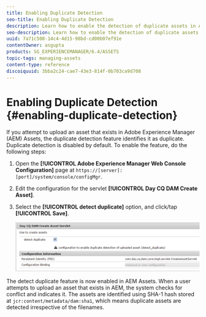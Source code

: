 ```yaml
---
title: Enabling Duplicate Detection
seo-title: Enabling Duplicate Detection
description: Learn how to enable the detection of duplicate assets in AEM.
seo-description: Learn how to enable the detection of duplicate assets in AEM.
uuid: 7a71c508-14c4-4d15-98bd-cd00b07ef91e
contentOwner: asgupta
products: SG_EXPERIENCEMANAGER/6.4/ASSETS
topic-tags: managing-assets
content-type: reference
discoiquuid: 3bba2c24-cae7-43e3-814f-0b703ca9d708
---
```


# Enabling Duplicate Detection {#enabling-duplicate-detection}

If you attempt to upload an asset that exists in Adobe Experience Manager (AEM) Assets, the duplicate detection feature identifies it as duplicate. Duplicate detection is disabled by default. To enable the feature, do the following steps:

1. Open the **[!UICONTROL Adobe Experience Manager Web Console Configuration]** page at `https://[server]:[port]/system/console/configMgr`.
1. Edit the configuration for the servlet **[!UICONTROL Day CQ DAM Create Asset]**.
1. Select the **[!UICONTROL detect duplicate]** option, and click/tap **[!UICONTROL Save]**.

   ![Select detect duplicate option in the servlet](assets/chlimage_1-377.png)

The detect duplicate feature is now enabled in AEM Assets. When a user attempts to upload an asset that exists in AEM, the system checks for conflict and indicates it. The assets are identified using SHA-1 hash stored at `jcr:content/metadata/dam:sha1`, which means duplicate assets are detected irrespective of the filenames.
